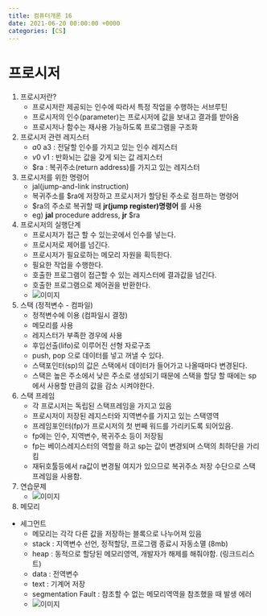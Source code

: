 ```yaml
---
title: 컴퓨터개론 16
date: 2021-06-20 00:00:00 +0000
categories: [CS]
---
```


# 프로시저

1. 프로시저란?
    - 프로시저란 제공되는 인수에 따라서 특정 작업을 수행하는 서브루틴
    - 프로시저의 인수(parameter)는 프로시저에 값을 보내고 결과를 받아옴
    - 프로시저나 함수는 재사용 가능하도록 프로그램을 구조화
2. 프로시저 관련 레지스터
    - $a0~$a3 : 전달할 인수를 가지고 있는 인수 레지스터
    - $v0~$v1 : 반화뇌는 값을 갖게 되는 값 레지스터
    - $ra : 복귀주소(return address)를 가지고 있는 레지스터
3. 프로시저를 위한 명령어
    - jal(jump-and-link instruction)
    - 복귀주소를 $ra에 저장하고 프로시저가 할당된 주소로 점프하는 명령어
    - $ra의 주소로 복귀할 때 __jr(jump register)명령어__ 를 사용
    - eg) __jal__ procedure address, __jr__ $ra
4. 프로시저의 실행단계
    - 프로시저가 접근 할 수 있는곳에서 인수를 넣는다.
    - 프로시저로 제어를 넘긴다.
    - 프로시저가 필요로하는 메모리 자원을 획득한다.
    - 필요한 작업을 수행한다.
    - 호출한 프로그램이 접근할 수 있는 레지스터에 결과값을 넘긴다.
    - 호출한 프로그램으로 제어권을 반환한다.
    - ![이미지]()
5. 스택 (정적변수 - 컴파일)
    - 정적변수에 이용 (컴파일시 결정)
    - 메모리를 사용
    - 레지스터가 부족한 경우에 사용
    - 후입선출(lifo)로 이루어진 선형 자로구조
    - push, pop 으로 데이터를 넣고 꺼낼 수 있다.
    - 스택포인터(sp)의 값은 스택에서 데이터가 들어가고 나올때마다 변경된다.
    - 스택은 높은 주소에서 낮은 주소로 생성되기 때문에 스택을 할당 할 때에는 sp에서 사용할 만큼의 값을 감소 시켜야한다.
6. 스택 프레임
    - 각 프로시저는 독립된 스택프레임을 가지고 있음
    - 프로시저이 저장된 레지스터와 지역변수를 가지고 있는 스택영역
    - 프레임포인터(fp)가 프로시저의 첫 번째 워드를 가리키도록 되어있음.
    - fp에는 인수, 지역변수, 복귀주소 등이 저장됨
    - fp는 베이스레지스터의 역할을 하고 sp는 값이 변경되며 스택의 최하단을 가리킴
    - 재뒤호툴등에서 ra값이 변경될 여지가 있으므로 복귀주소 저장 수단으로 스택프레임을 사용함.
7. 연습문제
    - ![이미지]()
8. 메모리
- 세그먼트
    - 메모리는 각각 다른 값을 저장하는 블록으로 나누어져 있음
    - stack : 지역변수 선언, 정적할당, 프로그램 종료시 자동소멸 (8mb)
    - heap : 동적으로 할당된 메모리영역, 개발자가 해제를 해줘야함. (링크드리스트)
    - data : 전역변수 
    - text : 기계어 저장
    - segmentation Fault : 참조할 수 없는 메모리역역을 참조했을 때 발생 에러
    - ![이미지]()